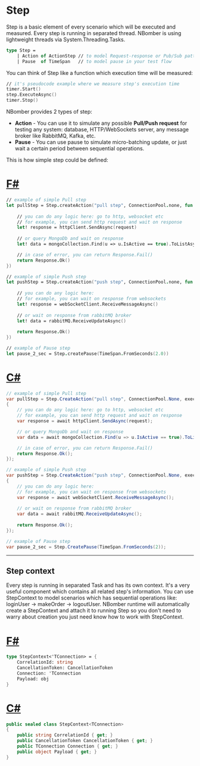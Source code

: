 # Step

Step is a basic element of every scenario which will be executed and measured. Every step is running in separated thread. NBomber is using lightweight threads via System.Threading.Tasks.

```fsharp
type Step =
    | Action of ActionStep // to model Request-response or Pub/Sub pattern
    | Pause  of TimeSpan   // to model pause in your test flow
```

You can think of Step like a function which execution time will be measured:
```fsharp
// it's pseudocode example where we measure step's execution time
timer.Start()
step.ExecuteAsync()
timer.Stop()
```

NBomber provides 2 types of step:
- **Action** - You can use it to simulate any possible **Pull/Push request** for testing any system: database, HTTP/WebSockets server, any message broker like RabbitMQ, Kafka, etc.
- **Pause** - You can use pause to simulate micro-batching update, or just wait a certain period between sequential operations.

This is how simple step could be defined:

# [F#](#tab/tabid-1)
```fsharp
// example of simple Pull step
let pullStep = Step.createAction("pull step", ConnectionPool.none, fun context -> task {
    
    // you can do any logic here: go to http, websocket etc    
    // for example, you can send http request and wait on response
    let! response = httpClient.SendAsync(request)
    
    // or query MongoDb and wait on response
    let! data = mongoCollection.Find(u => u.IsActive == true).ToListAsync()

    // in case of error, you can return Response.Fail()     
    return Response.Ok()    
})

// example of simple Push step
let pushStep = Step.createAction("push step", ConnectionPool.none, fun context -> task {
        
    // you can do any logic here:
    // for example, you can wait on response from websockets    
    let! response = webSocketClient.ReceiveMessageAsync()
    
    // or wait on response from rabbitMQ broker
    let! data = rabbitMQ.ReceiveUpdateAsync()
        
    return Response.Ok() 
})

// example of Pause step
let pause_2_sec = Step.createPause(TimeSpan.FromSeconds(2.0))
```

# [C#](#tab/tabid-2)
```csharp
// example of simple Pull step
var pullStep = Step.CreateAction("pull step", ConnectionPool.None, execute: async (context) => 
{
    // you can do any logic here: go to http, websocket etc        
    // for example, you can send http request and wait on response
    var response = await httpClient.SendAsync(request);

    // or query MongoDb and wait on response
    var data = await mongoCollection.Find(u => u.IsActive == true).ToListAsync();        

    // in case of error, you can return Response.Fail()
    return Response.Ok();
});

// example of simple Push step
var pushStep = Step.CreateAction("push step", ConnectionPool.None, execute: async (context) => 
{
    // you can do any logic here:
    // for example, you can wait on response from websockets    
    var response = await webSocketClient.ReceiveMessageAsync();
    
    // or wait on response from rabbitMQ broker
    var data = await rabbitMQ.ReceiveUpdateAsync();
        
    return Response.Ok(); 
});

// example of Pause step
var pause_2_sec = Step.CreatePause(TimeSpan.FromSeconds(2));
``` 
***

## Step context

Every step is running in separated Task<TResponse> and has its own context. It's a very useful component which contains all related step's information. You can use StepContext to model scenarios which has sequential operations like: loginUser -> makeOrder -> logoutUser. NBomber runtime will automatically create a StepContext and attach it to running Step so you don't need to warry about creation you just need know how to work with StepContext.

# [F#](#tab/tabid-1)
```fsharp
type StepContext<'TConnection> = {
    CorrelationId: string
    CancellationToken: CancellationToken
    Connection: 'TConnection
    Payload: obj
}
```

# [C#](#tab/tabid-2)
```csharp
public sealed class StepContext<TConnection>
{
    public string CorrelationId { get; }
    public CancellationToken CancellationToken { get; }
    public TConnection Connection { get; }
    public object Payload { get; }
}
```